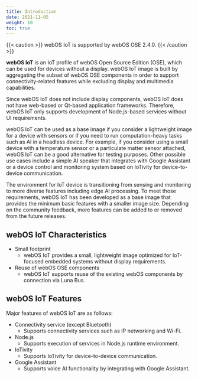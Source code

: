 ```yaml
---
title: Introduction
date: 2021-11-05
weight: 10
toc: true
---
```


{{< caution >}}
webOS IoT is supported by webOS OSE 2.4.0.
{{< /caution >}}

**webOS IoT** is an IoT profile of webOS Open Source Edition (OSE), which can be used for devices without a display. webOS IoT image is built by aggregating the subset of webOS OSE components in order to support connectivity-related features while excluding display and multimedia capabilities.

Since webOS IoT does not include display components, webOS IoT does not have web-based or Qt-based application frameworks. Therefore, webOS IoT only supports development of Node.js-based services without UI requirements.

webOS IoT can be used as a base image if you consider a lightweight image for a device with sensors or if you need to run computation-heavy tasks such as AI in a headless device. For example, if you consider using a small device with a temperature sensor or a particulate matter sensor attached, webOS IoT can be a good alternative for testing purposes. Other possible use cases include a simple AI speaker that integrates with Google Assistant or a device control and monitoring system based on IoTivity for device-to-device communication.

The environment for IoT device is transitioning from sensing and monitoring to more diverse features including edge AI processing. To meet those requirements, webOS IoT has been developed as a base image that provides the minimum basic features with a smaller image size. Depending on the community feedback, more features can be added to or removed from the future releases.

## webOS IoT Characteristics

* Small footprint
    * webOS IoT provides a small, lightweight image optimized for IoT-focused embedded systems without display requirements.
* Reuse of webOS OSE components
    * webOS IoT supports reuse of the existing webOS components by connection via Luna Bus.

## webOS IoT Features

Major features of webOS IoT are as follows:

* Connectivity service (except Bluetooth)
    * Supports connectivity services such as IP networking and Wi-Fi.
* Node.js
    * Supports execution of services in Node.js runtime environment.
* IoTivity
    * Supports IoTivity for device-to-device communication.
* Google Assistant
    * Supports voice AI functionality by integrating with Google Assistant.
